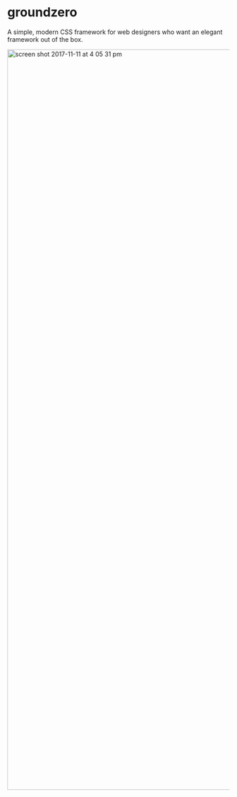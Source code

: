 # groundzero
A simple, modern CSS framework for web designers who want an elegant framework out of the box.


<img width="1674" alt="screen shot 2017-11-11 at 4 05 31 pm" src="https://user-images.githubusercontent.com/29240723/32696146-14e579ca-c725-11e7-92a2-0f1c346bb6b3.png">
